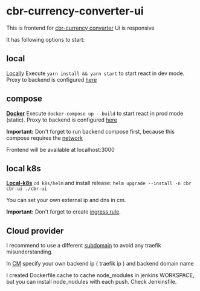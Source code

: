 # cbr-currency-converter-ui

This is frontend for [cbr-currency converter](https://github.com/CPTMUTCHELL/cbr-currency-converter/tree/k8s) Ui is responsive

It has following options to start:
## local
[Locally](#local)
Execute `yarn install && yarn start` to start react in dev mode. Proxy to backend is configured [here](https://github.com/CPTMUTCHELL/cbr-currency-converter-ui/blob/master/src/webpack.config.js)

## compose
[**Docker**](#compose)
Execute `docker-compose up --build` to start react in prod mode (static). Proxy to backend is configured [here](https://github.com/CPTMUTCHELL/cbr-currency-converter-ui/blob/master/nginx-compose.conf)

**Important:**
Don't forget to run backend compose first, because this compose requires the [network](https://github.com/CPTMUTCHELL/cbr-currency-converter/blob/k8s/docker-compose.yaml#L133)

Frontend will be available at localhost:3000
## local k8s
[**Local-k8s**](#local-k8s)
`cd k8s/helm` and install release: `helm upgrade --install -n cbr cbr-ui ./cbr-ui`

You can set your own external ip and dns in cm.

**Important:**
Don't forget to create [ingress rule](https://github.com/CPTMUTCHELL/cbr-currency-converter/blob/k8s/k8s/helm/cbr-converter-chart/templates/ing.yml#L34). 

## Cloud provider

I recommend to use a different [subdomain](https://github.com/CPTMUTCHELL/cbr-currency-converter/blob/k8s/k8s/helm/cbr-converter-chart/templates/ing.yml#L42) to avoid any traefik misunderstanding. 

In [CM](https://github.com/CPTMUTCHELL/cbr-currency-converter-ui/blob/master/k8s/helm/cbr-ui/templates/cbr-ui-cm.yml#L7) specify your own backend ip ( traefik ip ) and backend domain name

I created Dockerfile.cache to cache node_modules in jenkins WORKSPACE, but you can install node_nodules with each push. Check Jenkinsfile.

